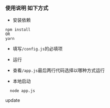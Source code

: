 ### 使用说明 如下方式

+ 安装依赖
```
npm install
OR
yarn
```

+ 填写`/config.js`的必填项

+ 运行

+ 查看`/app.js`最后两行代码选择以哪种方式运行

+ 本地启动
```
  node app.js
```

update

